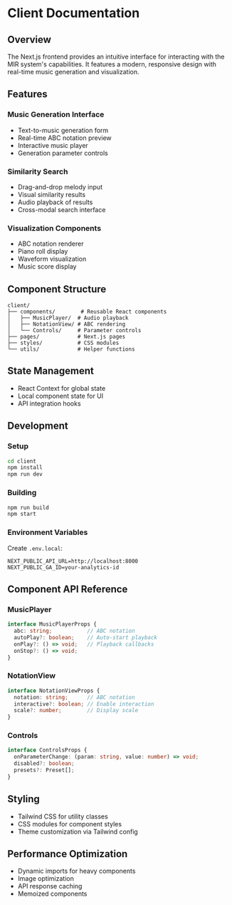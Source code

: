 # Client Documentation

## Overview
The Next.js frontend provides an intuitive interface for interacting with the MIR system's capabilities. It features a modern, responsive design with real-time music generation and visualization.

## Features

### Music Generation Interface
- Text-to-music generation form
- Real-time ABC notation preview
- Interactive music player
- Generation parameter controls

### Similarity Search
- Drag-and-drop melody input
- Visual similarity results
- Audio playback of results
- Cross-modal search interface

### Visualization Components
- ABC notation renderer
- Piano roll display
- Waveform visualization
- Music score display

## Component Structure
```
client/
├── components/        # Reusable React components
│   ├── MusicPlayer/  # Audio playback
│   ├── NotationView/ # ABC rendering
│   └── Controls/     # Parameter controls
├── pages/            # Next.js pages
├── styles/           # CSS modules
└── utils/            # Helper functions
```

## State Management
- React Context for global state
- Local component state for UI
- API integration hooks

## Development

### Setup
```bash
cd client
npm install
npm run dev
```

### Building
```bash
npm run build
npm start
```

### Environment Variables
Create `.env.local`:
```
NEXT_PUBLIC_API_URL=http://localhost:8000
NEXT_PUBLIC_GA_ID=your-analytics-id
```

## Component API Reference

### MusicPlayer
```typescript
interface MusicPlayerProps {
  abc: string;           // ABC notation
  autoPlay?: boolean;    // Auto-start playback
  onPlay?: () => void;   // Playback callbacks
  onStop?: () => void;
}
```

### NotationView
```typescript
interface NotationViewProps {
  notation: string;      // ABC notation
  interactive?: boolean; // Enable interaction
  scale?: number;        // Display scale
}
```

### Controls
```typescript
interface ControlsProps {
  onParameterChange: (param: string, value: number) => void;
  disabled?: boolean;
  presets?: Preset[];
}
```

## Styling
- Tailwind CSS for utility classes
- CSS modules for component styles
- Theme customization via Tailwind config

## Performance Optimization
- Dynamic imports for heavy components
- Image optimization
- API response caching
- Memoized components 